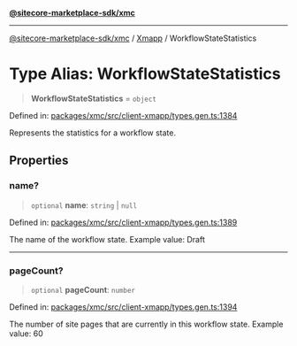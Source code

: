 [**@sitecore-marketplace-sdk/xmc**](../../../../README.md)

***

[@sitecore-marketplace-sdk/xmc](../../../../README.md) / [Xmapp](../README.md) / WorkflowStateStatistics

# Type Alias: WorkflowStateStatistics

> **WorkflowStateStatistics** = `object`

Defined in: [packages/xmc/src/client-xmapp/types.gen.ts:1384](https://github.com/Sitecore/marketplace-sdk/blob/047115917e8843232ba2a4ba284b67585698b1c5/packages/xmc/src/client-xmapp/types.gen.ts#L1384)

Represents the statistics for a workflow state.

## Properties

### name?

> `optional` **name**: `string` \| `null`

Defined in: [packages/xmc/src/client-xmapp/types.gen.ts:1389](https://github.com/Sitecore/marketplace-sdk/blob/047115917e8843232ba2a4ba284b67585698b1c5/packages/xmc/src/client-xmapp/types.gen.ts#L1389)

The name of the workflow state.
Example value: Draft

***

### pageCount?

> `optional` **pageCount**: `number`

Defined in: [packages/xmc/src/client-xmapp/types.gen.ts:1394](https://github.com/Sitecore/marketplace-sdk/blob/047115917e8843232ba2a4ba284b67585698b1c5/packages/xmc/src/client-xmapp/types.gen.ts#L1394)

The number of site pages that are currently in this workflow state.
Example value: 60
